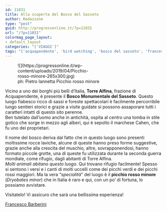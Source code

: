 ```yaml
---
id: 11031
title: Alla scoperta del Bosco del Sasseto
author: Redazione
type: "post"
guid: http://progressonline.it/?p=11031
url: "/?p=11031"
colormag_page_layout:
- default_layout
categories: "['VIAGGI']"
tags: "['acquapendente', 'bird watching', 'bosco del sasseto', 'francesco barberini', 'ornitologia', 'torre alfina', 'Tuscia']"
---
```


<figure aria-describedby="caption-attachment-11033" class="wp-caption alignleft" id="attachment_11033" style="width: 265px">![](https://progressonline.it/wp-content/uploads/2019/04/Picchio-rosso-minore-265x300.jpg)<figcaption class="wp-caption-text" id="caption-attachment-11033">ph: Pietro Iannetta  
Picchio rosso minore</figcaption></figure>

Vicino a uno dei borghi più belli d’Italia, **Torre Alfina**, frazione di Acquapendente, è presente il **Bosco Monumentale del Sasseto**. Questo luogo fiabesco ricco di sassi e foreste spettacolari è facilmente percorribile lungo sentieri storici e grazie a visite guidate si possono assaporare tutti i caratteri intatti di questo sito perenne.  
Ben tutelato dall’uomo anche in antichità, ospita al centro una tomba in stile gotico che sorge in mezzo agli alberi, qui è sepolto il marchese Cahen, che fu uno dei proprietari.

Il nome del bosco deriva dal fatto che in questo luogo sono presenti moltissime rocce laviche, alcune di queste hanno preso forme suggestive, grazie anche alla crescita del muschio, altre, sovrapponendosi, hanno formato piccole grotte, una di queste fu utilizzata durante la seconda guerra mondiale, come rifugio, dagli abitanti di Torre Alfina.  
*Molti animali abitano questo luogo*. Qui trovano rifugio facilmente! Spesso si sentono i versi e i canti di molti uccelli come dei picchi verdi e dei picchi rossi maggiori. Ma la vera “*specialità*” del luogo è il **picchio rosso minore** (*Dryobates minor*) che in Italia è raro e qui, con un po’ di fortuna, lo possiamo avvistare.

Visitatelo! Vi assicuro che sarà una bellissima esperienza!

[Francesco Barberini](https://aspiranteornitologo.it/)